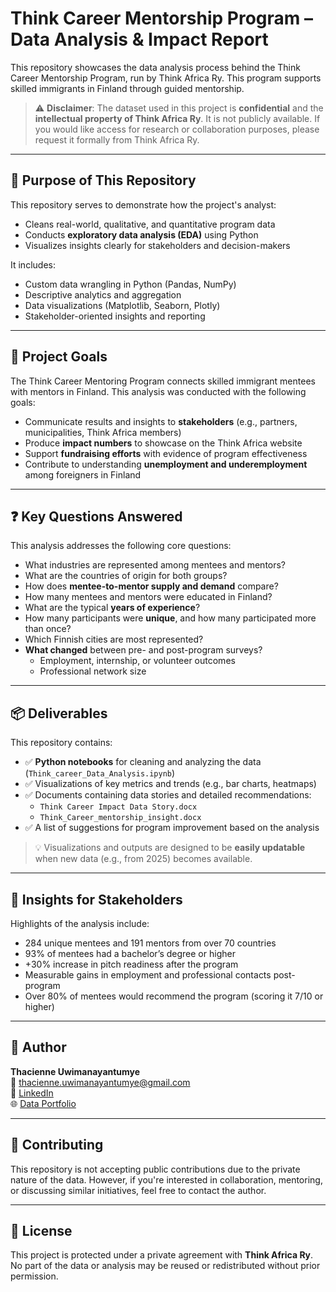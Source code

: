 # Think Career Mentorship Program – Data Analysis & Impact Report

This repository showcases the data analysis process behind the Think Career Mentorship Program, run by Think Africa Ry. This program supports skilled immigrants in Finland through guided mentorship.

> ⚠️ **Disclaimer**: The dataset used in this project is **confidential** and the **intellectual property of Think Africa Ry**. It is not publicly available. If you would like access for research or collaboration purposes, please request it formally from Think Africa Ry.

---

## 📌 Purpose of This Repository

This repository serves to demonstrate how the project's analyst:

- Cleans real-world, qualitative, and quantitative program data
- Conducts **exploratory data analysis (EDA)** using Python
- Visualizes insights clearly for stakeholders and decision-makers

It includes:
- Custom data wrangling in Python (Pandas, NumPy)
- Descriptive analytics and aggregation
- Data visualizations (Matplotlib, Seaborn, Plotly)
- Stakeholder-oriented insights and reporting

---

## 🧭 Project Goals

The Think Career Mentoring Program connects skilled immigrant mentees with mentors in Finland. This analysis was conducted with the following goals:

- Communicate results and insights to **stakeholders** (e.g., partners, municipalities, Think Africa members)
- Produce **impact numbers** to showcase on the Think Africa website
- Support **fundraising efforts** with evidence of program effectiveness
- Contribute to understanding **unemployment and underemployment** among foreigners in Finland

---

## ❓ Key Questions Answered

This analysis addresses the following core questions:

- What industries are represented among mentees and mentors?
- What are the countries of origin for both groups?
- How does **mentee-to-mentor supply and demand** compare?
- How many mentees and mentors were educated in Finland?
- What are the typical **years of experience**?
- How many participants were **unique**, and how many participated more than once?
- Which Finnish cities are most represented?
- **What changed** between pre- and post-program surveys?
  - Employment, internship, or volunteer outcomes
  - Professional network size
---

## 📦 Deliverables

This repository contains:

- ✅ **Python notebooks** for cleaning and analyzing the data (`Think_career_Data_Analysis.ipynb`)
- ✅ Visualizations of key metrics and trends (e.g., bar charts, heatmaps)
- ✅ Documents containing data stories and detailed recommendations:
  - `Think Career Impact Data Story.docx`
  - `Think_Career_mentorship_insight.docx`
- ✅ A list of suggestions for program improvement based on the analysis

> 💡 Visualizations and outputs are designed to be **easily updatable** when new data (e.g., from 2025) becomes available.

---

## 📝 Insights for Stakeholders

Highlights of the analysis include:

- 284 unique mentees and 191 mentors from over 70 countries
- 93% of mentees had a bachelor’s degree or higher
- +30% increase in pitch readiness after the program
- Measurable gains in employment and professional contacts post-program
- Over 80% of mentees would recommend the program (scoring it 7/10 or higher)

---

## 👤 Author

**Thacienne Uwimanayantumye**  
📧 thacienne.uwimanayantumye@gmail.com  
🔗 [LinkedIn](https://www.linkedin.com/in/thacienne-uwimanayantumye)  
🌐 [Data Portfolio](https://thacienne-uwimanayantumye-data-portfolio.vercel.app/)

---

## 🤝 Contributing

This repository is not accepting public contributions due to the private nature of the data. However, if you're interested in collaboration, mentoring, or discussing similar initiatives, feel free to contact the author.

---

## 📄 License

This project is protected under a private agreement with **Think Africa Ry**. No part of the data or analysis may be reused or redistributed without prior permission.
